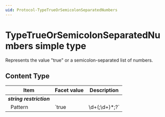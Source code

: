 ```yaml
---
uid: Protocol-TypeTrueOrSemicolonSeparatedNumbers
---
```


# TypeTrueOrSemicolonSeparatedNumbers simple type

Represents the value "true" or a semicolon-separated list of numbers.

## Content Type

|Item|Facet value|Description|
|--- |--- |--- |
|***string restriction***|||
|&nbsp;&nbsp;Pattern|`true|\d+(;\d+)*;?`||
